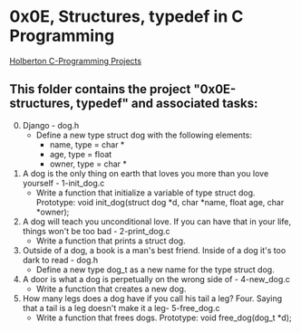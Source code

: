 # 0x0E, Structures, typedef in C Programming

[Holberton C-Programming Projects](https://github.com/Jilroge7/holbertonschool-low_level_programming.git)

## This folder contains the project "0x0E-structures, typedef" and associated tasks:
0. Django - dog.h
	* Define a new type struct dog with the following elements:
		* name, type = char *
		* age, type = float
		* owner, type = char *
1. A dog is the only thing on earth that loves you more than you love yourself - 1-init_dog.c
	* Write a function that initialize a variable of type struct dog. Prototype: void init_dog(struct dog *d, char *name, float age, char *owner);
2. A dog will teach you unconditional love. If you can have that in your life, things won't be too bad - 2-print_dog.c
	* Write a function that prints a struct dog.
3. Outside of a dog, a book is a man's best friend. Inside of a dog it's too dark to read - dog.h
	* Define a new type dog_t as a new name for the type struct dog.
4. A door is what a dog is perpetually on the wrong side of - 4-new_dog.c
	* Write a function that creates a new dog.
5. How many legs does a dog have if you call his tail a leg? Four. Saying that a tail is a leg doesn't make it a leg- 5-free_dog.c
	* Write a function that frees dogs. Prototype: void free_dog(dog_t *d);
